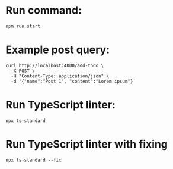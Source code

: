 # Run command:
```
npm run start
```

# Example post query:
```
curl http://localhost:4000/add-todo \
  -X POST \
  -H "Content-Type: application/json" \
  -d '{"name":"Post 1", "content":"Lorem ipsum"}'
```

# Run TypeScript linter:
```
npx ts-standard
```

# Run TypeScript linter with fixing
```
npx ts-standard --fix
```

